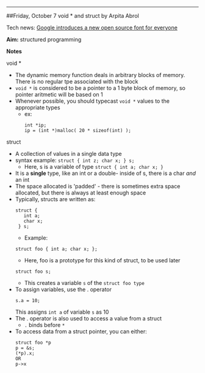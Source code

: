 ---

##Friday, October 7 void * and struct by Arpita Abrol

Tech news: [Google introduces a new open source font for everyone](https://developers.googleblog.com/2016/10/an-open-source-font-system-for-everyone.html)

**Aim:** structured programming

**Notes**

void *

* The dynamic memory function deals in arbitrary blocks of memory. There is no regular tpe associated with the block
* `void *` is considered to be a pointer to a 1 byte block of memory, so pointer aritmetic will be based on 1
* Whenever possible, you should typecast `void *` values to the appropriate types
    * ex:
        ```
        int *ip;
	    ip = (int *)malloc( 20 * sizeof(int) );
	    ```

struct
* A collection of values in a single data type
* syntax example:
        ```
        struct { int z; char x; } s;
        ```
    * Here, s is a variable of type `struct { int a; char x; }`
* It is a **single** type, like an int or a double- inside of s, there is a char _and_ an int
* The space allocated is 'padded' - there is sometimes extra space allocated, but there is always at least enough space
* Typically, structs are written as:
    ```
    struct {
	   int a;
	   char x;
	 } s;
	 ```
    * Example:
    ```
    struct foo { int a; char x; };
    ```
    * Here, foo is a prototype for this kind of struct, to be used later
    ```
    struct foo s;
    ```
    * This creates a variable `s` of the `struct foo type`
* To assign variables, use the . operator
	```
    s.a = 10;
    ```
	This assigns `int a` of variable `s` as 10
* The . operator is also used to access a value from a struct
	* `.` binds before `*`
* To access data from a struct pointer, you can either:
	```
	struct foo *p
	p = &s;
	(*p).x;
	OR
	p->x
    ```